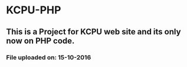 # KCPU-PHP
## This is a Project for KCPU web site and its only now on PHP code.
### File uploaded on: 15-10-2016
